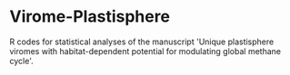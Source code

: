 # Virome-Plastisphere
R codes for statistical analyses of the manuscript 'Unique plastisphere viromes with habitat-dependent potential for modulating global methane cycle'.
